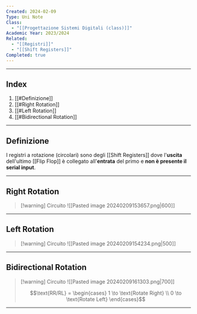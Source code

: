 ```yaml
---
Created: 2024-02-09
Type: Uni Note
Class:
  - "[[Progettazione Sistemi Digitali (class)]]"
Academic Year: 2023/2024
Related:
  - "[[Registri]]"
  - "[[Shift Registers]]"
Completed: true
---
```

---
## Index
1. [[#Definizione]]
2. [[#Right Rotation]]
3. [[#Left Rotation]]
4. [[#Bidirectional Rotation]]

---
## Definizione
I registri a rotazione (circolari) sono degli [[Shift Registers]] dove l'**uscita** dell'ultimo [[Flip Flop]] è collegato all'**entrata** del primo e **non è presente il serial input**.

---
## Right Rotation

>[!warning] Circuito
>![[Pasted image 20240209153657.png|600]]

---
## Left Rotation

>[!warning] Circuito
>![[Pasted image 20240209154234.png|500]]

---
## Bidirectional Rotation

>[!warning] Circuito
>![[Pasted image 20240209161303.png|700]]
>
>$$\text{RR/RL} = \begin{cases}
> 1 \to \text{Rotate Right} \\
> 0 \to \text{Rotate Left}
>\end{cases}$$


---